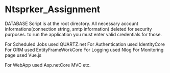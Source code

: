 # Ntsprker_Assignment


DATABASE Script is at the root directory.
All necessary account informations(connection string, smtp information) deleted for security purposes.
to run the application you must enter valid credentials for those.

For Scheduled Jobs used QUARTZ.net
For Authentication used IdentityCore
For ORM used EntityFrameWorkCore
For Logging used Nlog
For Monitoring page used Vue.js

For WebApp used Asp.netCore MVC etc.
